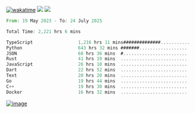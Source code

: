 [![wakatime](https://wakatime.com/badge/user/00eead22-fb14-4dd0-ab8a-3625cafbd50d.svg)](https://wakatime.com/@00eead22-fb14-4dd0-ab8a-3625cafbd50d)
![](https://komarev.com/ghpvc/?username=flatypus)
![](https://pixel.flatypus.me/flatypus?type=tracker)
<!--START_SECTION:waka-->

```rust
From: 19 May 2023 - To: 24 July 2025

Total Time: 2,221 hrs 6 mins

TypeScript                 1,216 hrs 11 mins##############...........   54.42 %
Python                     643 hrs 32 mins #######..................   28.80 %
JSON                       68 hrs 36 mins  #........................   03.07 %
Rust                       41 hrs 19 mins  .........................   01.85 %
JavaScript                 26 hrs 10 mins  .........................   01.17 %
Dart                       22 hrs 52 mins  .........................   01.02 %
Text                       20 hrs 20 mins  .........................   00.91 %
Go                         19 hrs 44 mins  .........................   00.88 %
C++                        19 hrs 30 mins  .........................   00.87 %
Docker                     16 hrs 32 mins  .........................   00.74 %
```

<!--END_SECTION:waka-->
[<img alt="image" src="https://github.com/flatypus/flatypus/assets/68029599/0a302dc1-501c-43a0-ae8d-37ec4817f3bd">](https://flatypus.me)

